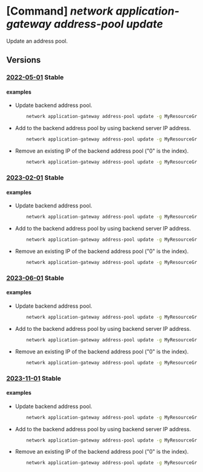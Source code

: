 # [Command] _network application-gateway address-pool update_

Update an address pool.

## Versions

### [2022-05-01](/Resources/mgmt-plane/L3N1YnNjcmlwdGlvbnMve30vcmVzb3VyY2Vncm91cHMve30vcHJvdmlkZXJzL21pY3Jvc29mdC5uZXR3b3JrL2FwcGxpY2F0aW9uZ2F0ZXdheXMve30=/2022-05-01.xml) **Stable**

<!-- mgmt-plane /subscriptions/{}/resourcegroups/{}/providers/microsoft.network/applicationgateways/{} 2022-05-01 properties.backendAddressPools[] -->

#### examples

- Update backend address pool.
    ```bash
        network application-gateway address-pool update -g MyResourceGroup --gateway-name MyAppGateway -n MyAddressPool --servers 10.0.0.4 10.0.0.5 10.0.0.6
    ```

- Add to the backend address pool by using backend server IP address.
    ```bash
        network application-gateway address-pool update -g MyResourceGroup --gateway-name MyAppGateway -n MyAddressPool --add backendAddresses ipAddress=10.0.0.4
    ```

- Remove an existing IP of the backend address pool ("0" is the index).
    ```bash
        network application-gateway address-pool update -g MyResourceGroup --gateway-name MyAppGateway -n MyAddressPool --remove backendAddresses 0
    ```

### [2023-02-01](/Resources/mgmt-plane/L3N1YnNjcmlwdGlvbnMve30vcmVzb3VyY2Vncm91cHMve30vcHJvdmlkZXJzL21pY3Jvc29mdC5uZXR3b3JrL2FwcGxpY2F0aW9uZ2F0ZXdheXMve30=/2023-02-01.xml) **Stable**

<!-- mgmt-plane /subscriptions/{}/resourcegroups/{}/providers/microsoft.network/applicationgateways/{} 2023-02-01 properties.backendAddressPools[] -->

#### examples

- Update backend address pool.
    ```bash
        network application-gateway address-pool update -g MyResourceGroup --gateway-name MyAppGateway -n MyAddressPool --servers 10.0.0.4 10.0.0.5 10.0.0.6
    ```

- Add to the backend address pool by using backend server IP address.
    ```bash
        network application-gateway address-pool update -g MyResourceGroup --gateway-name MyAppGateway -n MyAddressPool --add backendAddresses ipAddress=10.0.0.4
    ```

- Remove an existing IP of the backend address pool ("0" is the index).
    ```bash
        network application-gateway address-pool update -g MyResourceGroup --gateway-name MyAppGateway -n MyAddressPool --remove backendAddresses 0
    ```

### [2023-06-01](/Resources/mgmt-plane/L3N1YnNjcmlwdGlvbnMve30vcmVzb3VyY2Vncm91cHMve30vcHJvdmlkZXJzL21pY3Jvc29mdC5uZXR3b3JrL2FwcGxpY2F0aW9uZ2F0ZXdheXMve30=/2023-06-01.xml) **Stable**

<!-- mgmt-plane /subscriptions/{}/resourcegroups/{}/providers/microsoft.network/applicationgateways/{} 2023-06-01 properties.backendAddressPools[] -->

#### examples

- Update backend address pool.
    ```bash
        network application-gateway address-pool update -g MyResourceGroup --gateway-name MyAppGateway -n MyAddressPool --servers 10.0.0.4 10.0.0.5 10.0.0.6
    ```

- Add to the backend address pool by using backend server IP address.
    ```bash
        network application-gateway address-pool update -g MyResourceGroup --gateway-name MyAppGateway -n MyAddressPool --add backendAddresses ipAddress=10.0.0.4
    ```

- Remove an existing IP of the backend address pool ("0" is the index).
    ```bash
        network application-gateway address-pool update -g MyResourceGroup --gateway-name MyAppGateway -n MyAddressPool --remove backendAddresses 0
    ```

### [2023-11-01](/Resources/mgmt-plane/L3N1YnNjcmlwdGlvbnMve30vcmVzb3VyY2Vncm91cHMve30vcHJvdmlkZXJzL21pY3Jvc29mdC5uZXR3b3JrL2FwcGxpY2F0aW9uZ2F0ZXdheXMve30=/2023-11-01.xml) **Stable**

<!-- mgmt-plane /subscriptions/{}/resourcegroups/{}/providers/microsoft.network/applicationgateways/{} 2023-11-01 properties.backendAddressPools[] -->

#### examples

- Update backend address pool.
    ```bash
        network application-gateway address-pool update -g MyResourceGroup --gateway-name MyAppGateway -n MyAddressPool --servers 10.0.0.4 10.0.0.5 10.0.0.6
    ```

- Add to the backend address pool by using backend server IP address.
    ```bash
        network application-gateway address-pool update -g MyResourceGroup --gateway-name MyAppGateway -n MyAddressPool --add backendAddresses ipAddress=10.0.0.4
    ```

- Remove an existing IP of the backend address pool ("0" is the index).
    ```bash
        network application-gateway address-pool update -g MyResourceGroup --gateway-name MyAppGateway -n MyAddressPool --remove backendAddresses 0
    ```
